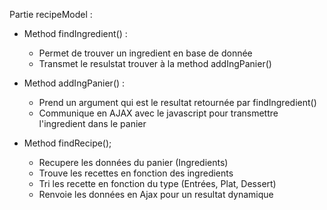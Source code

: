 

Partie recipeModel :

  - Method findIngredient() :
    - Permet de trouver un ingredient en base de donnée
    - Transmet le resulstat trouver à la method addIngPanier()

  - Method addIngPanier() :
    - Prend un argument qui est le resultat retournée par findIngredient()
    - Communique en AJAX avec le javascript pour transmettre l'ingredient dans le panier

  - Method findRecipe();
    - Recupere les données du panier (Ingredients)
    - Trouve les recettes en fonction des ingredients
    - Tri les recette en fonction du type (Entrées, Plat, Dessert)
    - Renvoie les données en Ajax pour un resultat dynamique
